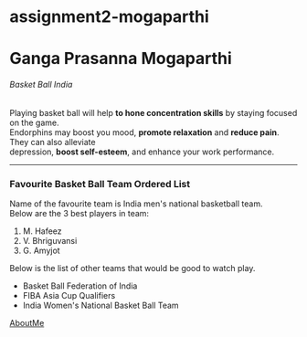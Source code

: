 # assignment2-mogaparthi
# Ganga Prasanna Mogaparthi
###### Basket Ball India

Playing basket ball will help **to hone concentration skills** by staying focused on the game.<br> 
Endorphins may boost you mood, **promote relaxation** and **reduce pain**. They can also alleviate<br> depression, **boost self-esteem**, and enhance your work performance.

---
### Favourite Basket Ball Team Ordered List
Name of the favourite team is India men's national basketball team.<br>
Below are the 3 best players in team:
1. M. Hafeez
2. V. Bhriguvansi
3. G. Amyjot

Below is the list of other teams that would be good to watch play.
* Basket Ball Federation of India
* FIBA Asia Cup Qualifiers
* India Women's National Basket Ball Team

[AboutMe](/AboutMe.md)